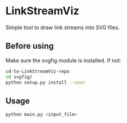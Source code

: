 LinkStreamViz
==========

Simple tool to draw link streams into SVG files.

Before using
------------

Make sure the svgfig module is installed. If not:
```bash
cd-to-LinkStreamViz-repo
cd svgfig/
python setup.py install --user
```

Usage
----------
```python
python main.py <input_file>
```
